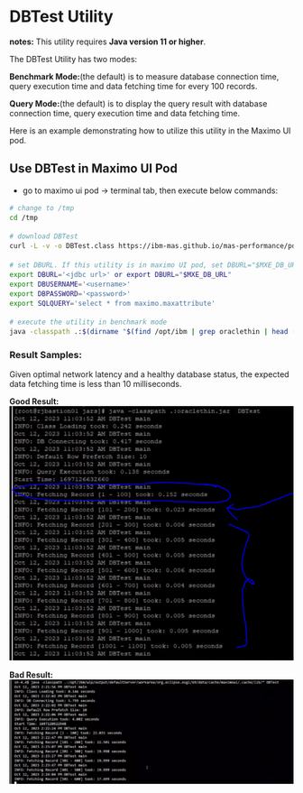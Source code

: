 # DBTest Utility

**notes:** This utility requires **Java version 11 or higher**.

The DBTest Utility has two modes:

**Benchmark Mode:**(the default) is to measure database connection time, query execution time and data fetching time for every 100 records. 

**Query Mode:**(the default) is to display the query result with database connection time, query execution time and data fetching time. 


Here is an example demonstrating how to utilize this utility in the Maximo UI pod.

## Use DBTest in Maximo UI Pod

- go to maximo ui pod -> terminal tab, then execute below commands:

```bash
# change to /tmp
cd /tmp

# download DBTest
curl -L -v -o DBTest.class https://ibm-mas.github.io/mas-performance/pd/download/DBTest.class

# set DBURL. If this utility is in maximo UI pod, set DBURL="$MXE_DB_URL"
export DBURL='<jdbc url>' or export DBURL="$MXE_DB_URL"
export DBUSERNAME='<username>'
export DBPASSWORD='<password>'
export SQLQUERY='select * from maximo.maxattribute'

# execute the utility in benchmark mode
java -classpath .:$(dirname "$(find /opt/ibm | grep oraclethin | head -n 1)")/* DBTestjava
```

### Result Samples:

Given optimal network latency and a healthy database status, the expected data fetching time is less than 10 milliseconds.

**Good Result:**
![Good Result](./images/dbtest-goodresult.png)

**Bad Result:**
![Bad Result](./images/dbtest-badresult.png)